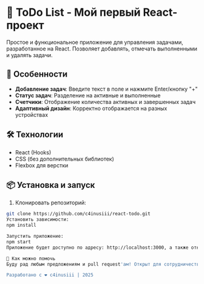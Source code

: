# 📝 ToDo List - Мой первый React-проект

Простое и функциональное приложение для управления задачами, разработанное на React. Позволяет добавлять, отмечать выполненными и удалять задачи.

## 🚀 Особенности

- **Добавление задач**: Введите текст в поле и нажмите Enter/кнопку "+"
- **Статус задач**: Разделение на активные и выполненные
- **Счетчики**: Отображение количества активных и завершенных задач
- **Адаптивный дизайн**: Корректно отображается на разных устройствах

## 🛠 Технологии

- React (Hooks)
- CSS (без дополнительных библиотек)
- Flexbox для верстки

## 📦 Установка и запуск

1. Клонировать репозиторий:
```bash
git clone https://github.com/c4inusiii/react-todo.git
Установить зависимости:
npm install

Запустить приложение:
npm start
Приложение будет доступно по адресу: http://localhost:3000, а также откроется в вашем браузере

🤝 Как можно помочь
Буду рад любым предложениям и pull request'ам! Открыт для сотрудничества.

Разработано с ❤️ c4inusiii | 2025
